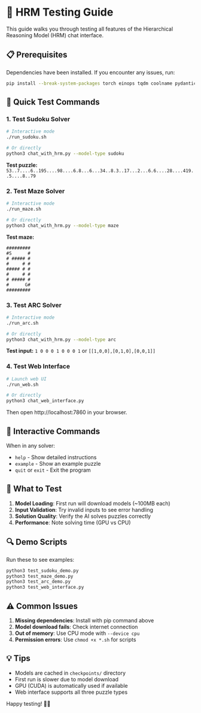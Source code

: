 # 🧪 HRM Testing Guide

This guide walks you through testing all features of the Hierarchical Reasoning Model (HRM) chat interface.

## 📋 Prerequisites

Dependencies have been installed. If you encounter any issues, run:
```bash
pip install --break-system-packages torch einops tqdm coolname pydantic argdantic huggingface_hub adam-atan2 numpy pyyaml gradio
```

## 🚀 Quick Test Commands

### 1. Test Sudoku Solver
```bash
# Interactive mode
./run_sudoku.sh

# Or directly
python3 chat_with_hrm.py --model-type sudoku
```

**Test puzzle:** `53..7....6..195....98....6.8...6...34..8.3..17...2...6.6....28....419..5....8..79`

### 2. Test Maze Solver
```bash
# Interactive mode
./run_maze.sh

# Or directly
python3 chat_with_hrm.py --model-type maze
```

**Test maze:**
```
#########
#S      #
# ##### #
#     # #
##### # #
#     # #
# ##### #
#      G#
#########
```

### 3. Test ARC Solver
```bash
# Interactive mode
./run_arc.sh

# Or directly
python3 chat_with_hrm.py --model-type arc
```

**Test input:** `1 0 0 0 1 0 0 0 1` or `[[1,0,0],[0,1,0],[0,0,1]]`

### 4. Test Web Interface
```bash
# Launch web UI
./run_web.sh

# Or directly
python3 chat_web_interface.py
```
Then open http://localhost:7860 in your browser.

## 📝 Interactive Commands

When in any solver:
- `help` - Show detailed instructions
- `example` - Show an example puzzle
- `quit` or `exit` - Exit the program

## 🎯 What to Test

1. **Model Loading**: First run will download models (~100MB each)
2. **Input Validation**: Try invalid inputs to see error handling
3. **Solution Quality**: Verify the AI solves puzzles correctly
4. **Performance**: Note solving time (GPU vs CPU)

## 🔍 Demo Scripts

Run these to see examples:
```bash
python3 test_sudoku_demo.py
python3 test_maze_demo.py
python3 test_arc_demo.py
python3 test_web_interface.py
```

## ⚠️ Common Issues

1. **Missing dependencies**: Install with pip command above
2. **Model download fails**: Check internet connection
3. **Out of memory**: Use CPU mode with `--device cpu`
4. **Permission errors**: Use `chmod +x *.sh` for scripts

## 💡 Tips

- Models are cached in `checkpoints/` directory
- First run is slower due to model download
- GPU (CUDA) is automatically used if available
- Web interface supports all three puzzle types

Happy testing! 🧩✨